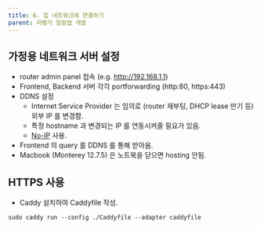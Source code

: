 ```yaml
---
title: 6. 집 네트워크에 연결하기
parent: 저평가 알람앱 개발
---
```


## 가정용 네트워크 서버 설정
- router admin panel 접속 (e.g. http://192.168.1.1)
- Frontend, Backend 서버 각각 portforwarding (http:80, https:443)
- DDNS 설정
   - Internet Service Provider 는 임의로 (router 재부팅, DHCP lease 만기 등) 외부 IP 를 변경함.
   - 특정 hostname 과 변경되는 IP 를 연동시켜줄 필요가 있음.
   - [No-IP](https://www.noip.com/) 사용.
- Frontend 의 query 를 DDNS 를 통해 받아옴.
- Macbook (Monterey 12.7.5) 은 노트북을 닫으면 hosting 안됨.

## HTTPS 사용
- Caddy 설치하여 Caddyfile 작성.

```
sudo caddy run --config ./Caddyfile --adapter caddyfile
```